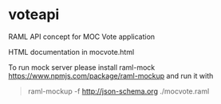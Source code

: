 # voteapi
RAML API  concept for MOC Vote application

HTML documentation in mocvote.html

To run mock server please install raml-mock https://www.npmjs.com/package/raml-mockup
and run it with 
  > raml-mockup -f http://json-schema.org  ./mocvote.raml
